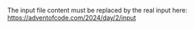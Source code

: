 The  input file content must be replaced by the real input here: https://adventofcode.com/2024/day/2/input